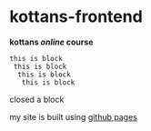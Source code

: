 # kottans-frontend
**kottans _online_ course**
 
 ```
 this is block
  this is block
   this is block
    this is block
 ```
 
 closed a block
    
 my site is built using [github pages](https://pages.github.com/)
    


